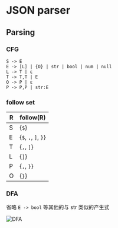 # JSON parser

## Parsing

### CFG

```
S -> E
E -> [L] | {O} | str | bool | num | null
L -> T | ε
T -> T,T | E
O -> P | ε
P -> P,P | str:E
```

### follow set

| R | follow(R) |
| -- | -- |
| S | {`$`} |
| E | {`$`, `,`, `]`, `}`} |
| T | {`,`, `]`} |
| L | {`]`} |
| P | {`,`, `}`} |
| O | {`}`} |

### DFA

省略 `E -> bool` 等其他的与 str 类似的产生式

![DFA](http://on-img.com/chart_image/5b41cb57e4b00c2f18c2d0b8.png?)
